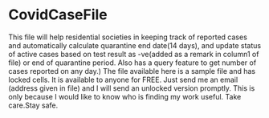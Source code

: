# CovidCaseFile
This file will help residential societies in keeping track of reported cases and automatically calculate quarantine end date(14 days), and update status of active cases based on test result as -ve(added as a remark in column1 of file) or end of quarantine period. Also has a query feature to get number of cases reported on any day.)
The file available here is a sample file and has locked cells. It is available to anyone for FREE.
Just send me an email (address given in file) and I will send an unlocked version promptly.
This is only because I would like to know who is finding my work useful.
Take care.Stay safe.
